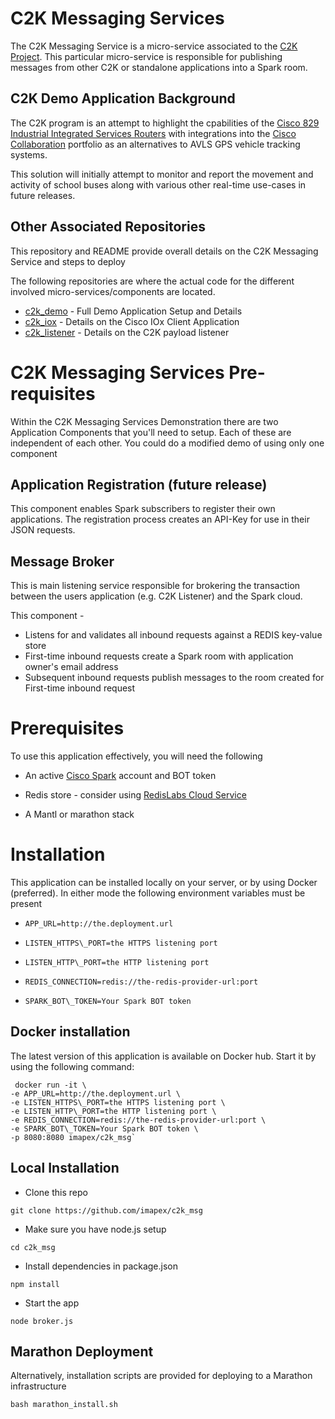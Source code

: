 # C2K Messaging Services

The C2K Messaging Service is a micro-service associated to the [C2K Project](https://github.com/imapex/c2k_demo). This particular micro-service is responsible for publishing messages from other C2K or standalone applications into a Spark room.    

## C2K Demo Application Background

The C2K program is an attempt to highlight the cpabilities of the [Cisco 829 Industrial Integrated Services Routers](http://www.cisco.com/c/en/us/products/routers/829-industrial-router/index.html) with integrations into the [Cisco Collaboration](http://www.cisco.com/c/en/us/solutions/collaboration/index.html) portfolio as an alternatives to AVLS GPS vehicle tracking systems.

This solution will initially attempt to monitor and report the movement and activity of school buses along with various other real-time use-cases in future releases.

## Other Associated Repositories

This repository and README provide overall details on the C2K Messaging Service and steps to deploy 

The following repositories are where the actual code for the different involved micro-services/components are located.  

* [c2k_demo](https://github.com/imapex/c2k_demo) - Full Demo Application Setup and Details
* [c2k_iox](https://github.com/imapex/c2k_iox) - Details on the Cisco IOx Client Application 
* [c2k_listener](https://github.com/imapex/c2k_listener) - Details on the C2K payload listener

# C2K Messaging Services Pre-requisites

Within the C2K Messaging Services Demonstration there are two Application Components that you'll need to setup.  Each of these are independent of each other.  You could do a modified demo of using only one component

## Application Registration (future release)

This component enables Spark subscribers to register their own applications. The registration process creates an API-Key for use in their JSON requests.

## Message Broker 

This is main listening service responsible for brokering the transaction between the users application (e.g. C2K Listener) and the Spark cloud.
 
This component - 

* Listens for and validates all inbound requests against a REDIS key-value store
* First-time inbound requests create a Spark room with application owner's email address
* Subsequent inbound requests publish messages to the room created for First-time inbound request

# Prerequisites

To use this application effectively, you will need the following

* An active [Cisco Spark](https://developer.ciscospark.com/)
 account and BOT token 
 
* Redis store - consider using [RedisLabs Cloud Service](https://redislabs.com/)
 
* A Mantl or marathon stack



# Installation

This application can be installed locally on your server, or by using Docker (preferred).
In either mode the following environment variables must be present

*     APP_URL=http://the.deployment.url
*     LISTEN_HTTPS\_PORT=the HTTPS listening port
*     LISTEN_HTTP\_PORT=the HTTP listening port
*     REDIS_CONNECTION=redis://the-redis-provider-url:port
*     SPARK_BOT\_TOKEN=Your Spark BOT token    
    

## Docker installation

The latest version of this application is available on Docker hub. Start it by using
the following command:
```
 docker run -it \
-e APP_URL=http://the.deployment.url \
-e LISTEN_HTTPS\_PORT=the HTTPS listening port \
-e LISTEN_HTTP\_PORT=the HTTP listening port \
-e REDIS_CONNECTION=redis://the-redis-provider-url:port \
-e SPARK_BOT\_TOKEN=Your Spark BOT token \
-p 8080:8080 imapex/c2k_msg`
```
## Local Installation

* Clone this repo

```
git clone https://github.com/imapex/c2k_msg
```
* Make sure you have node.js setup 

```
cd c2k_msg
```
* Install dependencies in package.json

```
npm install
```
* Start the app

```
node broker.js
```

## Marathon Deployment

Alternatively, installation scripts are provided for deploying to a Marathon infrastructure

```
bash marathon_install.sh

```
